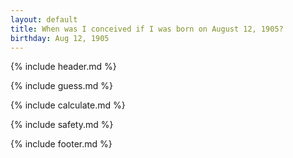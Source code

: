 ```yaml
---
layout: default
title: When was I conceived if I was born on August 12, 1905?
birthday: Aug 12, 1905
---
```


{% include header.md %}

{% include guess.md %}

{% include calculate.md %}

{% include safety.md %}

{% include footer.md %}



